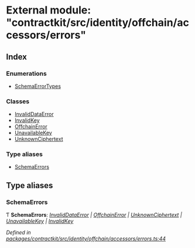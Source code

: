 # External module: "contractkit/src/identity/offchain/accessors/errors"

## Index

### Enumerations

* [SchemaErrorTypes](../enums/_contractkit_src_identity_offchain_accessors_errors_.schemaerrortypes.md)

### Classes

* [InvalidDataError](../classes/_contractkit_src_identity_offchain_accessors_errors_.invaliddataerror.md)
* [InvalidKey](../classes/_contractkit_src_identity_offchain_accessors_errors_.invalidkey.md)
* [OffchainError](../classes/_contractkit_src_identity_offchain_accessors_errors_.offchainerror.md)
* [UnavailableKey](../classes/_contractkit_src_identity_offchain_accessors_errors_.unavailablekey.md)
* [UnknownCiphertext](../classes/_contractkit_src_identity_offchain_accessors_errors_.unknownciphertext.md)

### Type aliases

* [SchemaErrors](_contractkit_src_identity_offchain_accessors_errors_.md#schemaerrors)

## Type aliases

###  SchemaErrors

Ƭ **SchemaErrors**: *[InvalidDataError](../classes/_contractkit_src_identity_offchain_accessors_errors_.invaliddataerror.md) | [OffchainError](../classes/_contractkit_src_identity_offchain_accessors_errors_.offchainerror.md) | [UnknownCiphertext](../classes/_contractkit_src_identity_offchain_accessors_errors_.unknownciphertext.md) | [UnavailableKey](../classes/_contractkit_src_identity_offchain_accessors_errors_.unavailablekey.md) | [InvalidKey](../classes/_contractkit_src_identity_offchain_accessors_errors_.invalidkey.md)*

*Defined in [packages/contractkit/src/identity/offchain/accessors/errors.ts:44](https://github.com/celo-org/celo-monorepo/blob/master/packages/contractkit/src/identity/offchain/accessors/errors.ts#L44)*
